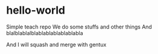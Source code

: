 # hello-world
Simple teach repo
We do some stuffs and other things
And blalblablalblablablablablablabla

And I will squash and merge with gentux
